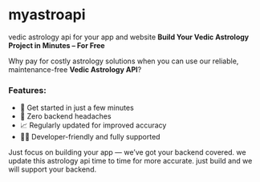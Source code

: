 # myastroapi
vedic astrology api for your app and website
**Build Your Vedic Astrology Project in Minutes – For Free**

Why pay for costly astrology solutions when you can use our reliable, maintenance-free **Vedic Astrology API**?

###  Features:
- 🚀 Get started in just a few minutes
- 🔧 Zero backend headaches
- 📈 Regularly updated for improved accuracy
- 👨‍💻 Developer-friendly and fully supported

Just focus on building your app — we’ve got your backend covered.
we update this astrology api time to time for more accurate.
just build and we will support your backend.
